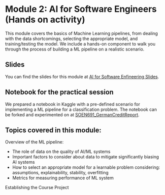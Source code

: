 # Module 2: AI for Software Engineers (Hands on activity)

This module covers the basics of Machine Learning pipelines, from dealing with the data shortcomings, selecting the appropriate model, and training/testing the model.
We include a hands-on component to walk you through the process of building a ML pipeline on a realistic scenario. 

## Slides

You can find the slides for this module at [AI for Software Enfineering Slides](02_mlpipelines_practical/02_ml_pipelines_practical_slides.pdf).

## Notebook for the practical session

We prepared a notebook in Kaggle with a pre-defined scenario for implementing a ML pipeline for a classification problem. 
The notebook can be forked and experimented on at [SOEN691_GermanCreditReport](https://www.kaggle.com/code/diegoeliascosta/soen691-germancreditreport).

## Topics covered in this module:

Overview of the ML pipeline:
- The role of data on the quality of AI/ML systems
- Important factors to consider about data to mitigate significantly biasing AI systems
- How to select an appropriate model for a learnable problem considering: assumptions, explainability, stability, overfitting
- Metrics for measuring performance of ML system  

Establishing the Course Project